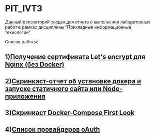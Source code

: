 # PIT_IVT3
Данный репозиторий создан для отчета о выполнении лабораторных работ в рамках дисциплины "Прикладные информационные технологии"

Список работы:
 <h2> 1)<a href="https://disk.yandex.ru/i/0le0hOCXHkhRSQ">Получение сертификата Let's encrypt для Nginx (без Docker)</a></h2>
 <h2> 2)<a href="https://yadi.sk/i/XLPNjJJ45VIt8g">Скринкаст-отчет об установке докера и запуске статичного сайта или Node-приложения</a></h2>
 <h2> 3)<a href="https://disk.yandex.ru/i/9Sa-I8cAC3GMMA">Скринкаст Docker-Compose First Look</a></h2>
 <h2> 4)<a href="https://disk.yandex.ru/i/_yH3Lhu734vqaw">Список провайдеров oAuth</a></h2>
